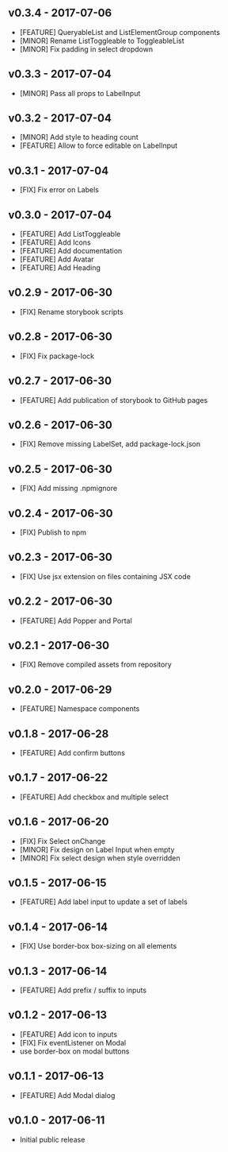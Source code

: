 ## v0.3.4 - 2017-07-06

* [FEATURE] QueryableList and ListElementGroup components
* [MINOR] Rename ListToggleable to ToggleableList
* [MINOR] Fix padding in select dropdown

## v0.3.3 - 2017-07-04

* [MINOR] Pass all props to LabelInput
 
## v0.3.2 - 2017-07-04

* [MINOR] Add style to heading count
* [FEATURE] Allow to force editable on LabelInput

## v0.3.1 - 2017-07-04

* [FIX] Fix error on Labels

## v0.3.0 - 2017-07-04

* [FEATURE] Add ListToggleable
* [FEATURE] Add Icons
* [FEATURE] Add documentation
* [FEATURE] Add Avatar
* [FEATURE] Add Heading

## v0.2.9 - 2017-06-30

* [FIX] Rename storybook scripts

## v0.2.8 - 2017-06-30

* [FIX] Fix package-lock

## v0.2.7 - 2017-06-30

* [FEATURE] Add publication of storybook to GitHub pages

## v0.2.6 - 2017-06-30

* [FIX] Remove missing LabelSet, add package-lock.json

## v0.2.5 - 2017-06-30

* [FIX] Add missing .npmignore

## v0.2.4 - 2017-06-30

* [FIX] Publish to npm

## v0.2.3 - 2017-06-30

* [FIX] Use jsx extension on files containing JSX code

## v0.2.2 - 2017-06-30

* [FEATURE] Add Popper and Portal

## v0.2.1 - 2017-06-30

* [FIX] Remove compiled assets from repository

## v0.2.0 - 2017-06-29

* [FEATURE] Namespace components

## v0.1.8 - 2017-06-28

* [FEATURE] Add confirm buttons

## v0.1.7 - 2017-06-22

* [FEATURE] Add checkbox and multiple select

## v0.1.6 - 2017-06-20

* [FIX] Fix Select onChange
* [MINOR] Fix design on Label Input when empty
* [MINOR] Fix select design when style overridden

## v0.1.5 - 2017-06-15

* [FEATURE] Add label input to update a set of labels

## v0.1.4 - 2017-06-14

* [FIX] Use border-box box-sizing on all elements 

## v0.1.3 - 2017-06-14

* [FEATURE] Add prefix / suffix to inputs

## v0.1.2 - 2017-06-13

* [FEATURE] Add icon to inputs
* [FIX] Fix eventListener on Modal
* use border-box on modal buttons

## v0.1.1 - 2017-06-13

* [FEATURE] Add Modal dialog

## v0.1.0 - 2017-06-11

* Initial public release